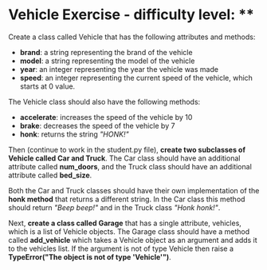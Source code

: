 # Vehicle Exercise - difficulty level: **
Create a class called Vehicle that has the following attributes and methods:

- **brand**: a string representing the brand of the vehicle
- **model**: a string representing the model of the vehicle
- **year**: an integer representing the year the vehicle was made
- **speed**: an integer representing the current speed of the vehicle, which starts at 0 value.

The Vehicle class should also have the following methods:

- **accelerate**: increases the speed of the vehicle by 10
- **brake**: decreases the speed of the vehicle by 7
- **honk**: returns the string *"HONK!"*

Then (continue to work in the student.py file), **create two subclasses of Vehicle called Car and Truck**. The Car class should have an additional attribute called **num_doors**, and the Truck class should have an additional attribute called **bed_size**. 

Both the Car and Truck classes should have their own implementation of the **honk method** that returns a different string. In the Car class this method should return *"Beep beep!"* and in the Truck class *"Honk honk!"*.

Next, **create a class called Garage** that has a single attribute, vehicles, which is a list of Vehicle objects. The Garage class should have a method called **add_vehicle** which takes a Vehicle object as an argument and adds it to the vehicles list. If the argument is not of type Vehicle then raise a **TypeError("The object is not of type 'Vehicle'")**.